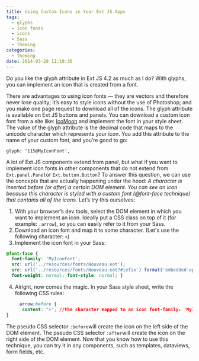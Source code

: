 ```yaml
---
title: Using Custom Icons in Your Ext JS Apps
tags:
  - glyphs
  - icon fonts
  - icons
  - Sass
  - Theming
categories:
  - Theming
date: 2014-03-28 11:19:30
---
```


Do you like the glyph attribute in Ext JS 4.2 as much as I do? With glyphs, you can implement an icon that is created from a font. 

<!--more-->

There are advantages to using icon fonts — they are vectors and therefore never lose quality; it’s easy to style icons without the use of Photoshop; and you make one page request to download all of the icons. The glyph attribute is available on Ext JS buttons and panels. You can download a custom icon font from a site like: [IcoMoon](http://icomoon.io/) and implement the font in your style sheet. The value of the glyph attribute is the decimal code that maps to the unicode character which represents your icon. You add this attribute to the name of your custom font, and you’re good to go:

`glyph: '115@MyIconFont',`

A lot of Ext JS components extend from panel, but what if you want to implement icon fonts in other components that do not extend from `Ext.panel.Panel`or `Ext.button.Button`? To answer this question, we can use the concepts that are actually happening under the hood: _A character is inserted before (or after) a certain DOM element. You can see an icon because this character is styled with a custom font (@font-face technique) that contains all of the icons._ Let’s try this ourselves:

1.  With your browser’s dev tools, select the DOM element in which you want to implement an icon. Ideally put a CSS class on top of it (for example: `.arrow`), so you can easily refer to it from your Sass.
2.  Download an icon font and map it to some character. (Let's use the following character: `>`)
3.  Implement the icon font in your Sass:

```CSS
@font-face { 
  font-family: 'MyIconFont'; 
  src: url('../resources/fonts/Nouveau.eot'); 
  src: url('../resources/fonts/Nouveau.eot?#iefix') format('embedded-opentype'), url('../resources/fonts/Nouveau.woff') format('woff'), url('../resources/fonts/Nouveau.ttf') format('truetype'), url('../resources/fonts/Nouveau.svg#Nouveau') format('svg'); 
  font-weight: normal; font-style: normal; }
```
    
4.  Alright, now comes the magic. In your Sass style sheet, write the following CSS rules:
  
```CSS
    .arrow:before { 
      content: ">"; //the character mapped to an icon font-family: 'MyIconFont'; //the name of the icon font color: red; //set additional colors or dimensions... margin-right: 10px; 
}
```  

The pseudo CSS selector `:before`will create the icon on the left side of the DOM element. The pseudo CSS selector `:after`will create the icon on the right side of the DOM element. Now that you know how to use this technique, you can try it in any components, such as templates, dataviews, form fields, etc.